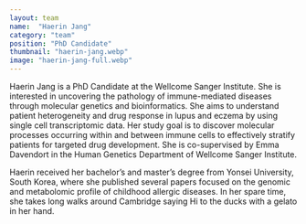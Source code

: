 ```yaml
---
layout: team
name:  "Haerin Jang"
category: "team"
position: "PhD Candidate"
thumbnail: "haerin-jang.webp"
image: "haerin-jang-full.webp"
---
```

Haerin Jang is a PhD Candidate at the Wellcome Sanger Institute. She is interested in uncovering the pathology of immune-mediated diseases through molecular genetics and bioinformatics. She aims to understand patient heterogeneity and drug response in lupus and eczema by using single cell transcriptomic data. Her study goal is to discover molecular processes occurring within and between immune cells to effectively stratify patients for targeted drug development. She is co-supervised by Emma Davendort in the Human Genetics Department of Wellcome Sanger Institute.

Haerin received her bachelor’s and master’s degree from Yonsei University, South Korea, where she published several papers focused on the genomic and metabolomic profile of childhood allergic diseases. In her spare time, she takes long walks around Cambridge saying Hi to the ducks with a gelato in her hand.  

